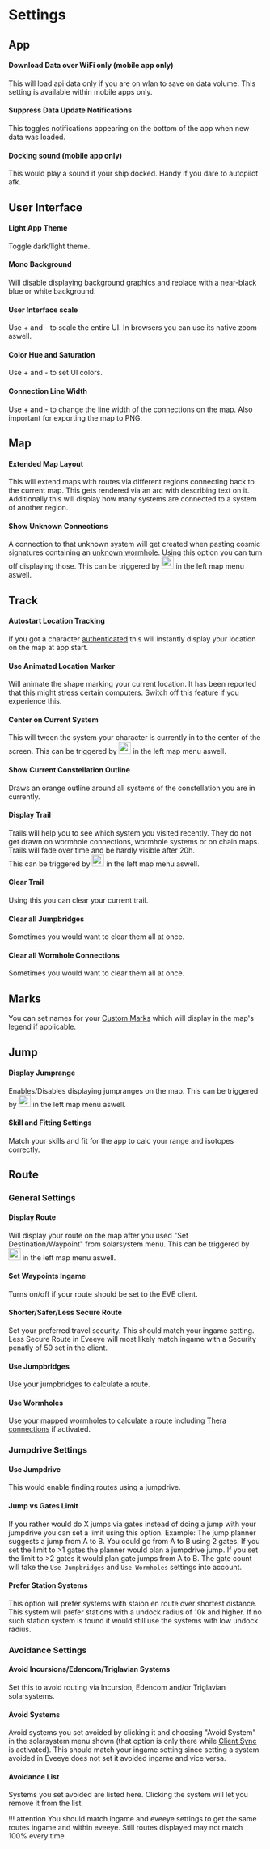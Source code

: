 # Settings

## App
#### Download Data over WiFi only (mobile app only)
This will load api data only if you are on wlan to save on data volume. This setting is available within mobile apps only.
#### Suppress Data Update Notifications
This toggles notifications appearing on the bottom of the app when new data was loaded.
#### Docking sound (mobile app only)
This would play a sound if your ship docked. Handy if you dare to autopilot afk.


## User Interface
#### Light App Theme
Toggle dark/light theme.
#### Mono Background
Will disable displaying background graphics and replace with a near-black blue or white background.
#### User Interface scale
Use + and - to scale the entire UI. In browsers you can use its native zoom aswell.
#### Color Hue and Saturation
Use + and - to set UI colors.
#### Connection Line Width
Use + and - to change the line width of the connections on the map. Also important for exporting the map to PNG.

## Map
<!-- #### Hexagonal Map Layout -->
#### Extended Map Layout
This will extend maps with routes via different regions connecting back to the current map. This gets rendered via an arc with describing text on it.
Additionally this will display how many systems are connected to a system of another region.
#### Show Unknown Connections
A connection to that unknown system will get created when pasting cosmic signatures containing an [unknown wormhole](https://eveeye.readthedocs.io/en/latest/map/chain-mapping/). Using this option you can turn off displaying those. This can be triggered by <img src="https://raw.githubusercontent.com/Risingson/eedocs/master/docs/images/q.png" width="24" height="24" > in the left map menu aswell.

## Track
#### Autostart Location Tracking
If you got a character [authenticated](https://eveeye.readthedocs.io/en/latest/sync/client-synchronisation) this will instantly display your location on the map at app start.
#### Use Animated Location Marker
Will animate the shape marking your current location. It has been reported that this might stress certain computers. Switch off this feature if you experience this.
#### Center on Current System
This will tween the system your character is currently in to the center of the screen. This can be triggered by <img src="https://raw.githubusercontent.com/Risingson/eedocs/master/docs/images/center.png" width="24" height="24" > in the left map menu aswell.
#### Show Current Constellation Outline
Draws an orange outline around all systems of the constellation you are in currently.
#### Display Trail
Trails will help you to see which system you visited recently.
They do not get drawn on wormhole connections, wormhole systems or on chain maps.
Trails will fade over time and be hardly visible after 20h.  
This can be triggered by <img src="https://raw.githubusercontent.com/Risingson/eedocs/master/docs/images/t.png" width="24" height="24" > in the left map menu aswell.
#### Clear Trail
Using this you can clear your current trail.
#### Clear all Jumpbridges
Sometimes you would want to clear them all at once.
#### Clear all Wormhole Connections
Sometimes you would want to clear them all at once.

## Marks
You can set names for your [Custom Marks](https://eveeye.readthedocs.io/en/latest/sharing/custom-marks/) which will display in the map's legend if applicable.

## Jump
#### Display Jumprange
Enables/Disables displaying jumpranges on the map. This can be triggered by <img src="https://raw.githubusercontent.com/Risingson/eedocs/master/docs/images/j.png" width="24" height="24" > in the left map menu aswell.
#### Skill and Fitting Settings
Match your skills and fit for the app to calc your range and isotopes correctly.

## Route
### General Settings
#### Display Route
Will display your route on the map after you used "Set Destination/Waypoint" from solarsystem menu. This can be triggered by <img src="https://raw.githubusercontent.com/Risingson/eedocs/master/docs/images/r.png" width="24" height="24" > in the left map menu aswell.
#### Set Waypoints Ingame
Turns on/off if your route should be set to the EVE client.
#### Shorter/Safer/Less Secure Route
Set your preferred travel security. This should match your ingame setting.
Less Secure Route in Eveeye will most likely match ingame with a Security penatly of 50 set in the client.
#### Use Jumpbridges 
Use your jumpbridges to calculate a route.
#### Use Wormholes
Use your mapped wormholes to calculate a route including [Thera connections](https://eveeye.readthedocs.io/en/latest/map/map-options-misc/) if activated.
### Jumpdrive Settings
#### Use Jumpdrive
This would enable finding routes using a jumpdrive.
#### Jump vs Gates Limit
If you rather would do X jumps via gates instead of doing a jump with your jumpdrive you can set a limit using this option. Example: The jump planner suggests a jump from A to B. You could go from A to B using 2 gates. If you set the limit to >1 gates the planner would plan a jumpdrive jump. If you set the limit to >2 gates it would plan gate jumps from A to B.
The gate count will take the `Use Jumpbridges`  and `Use Wormholes` settings into account.
#### Prefer Station Systems
This option will prefer systems with staion en route over shortest distance. This system will prefer stations with a undock radius of 10k and higher. If no such station system is found it would still use the systems with low undock radius. 

### Avoidance Settings
#### Avoid Incursions/Edencom/Triglavian Systems
Set this to <!--try to--> avoid routing via Incursion, Edencom and/or Triglavian solarsystems. <!--This works differently than ingame though. If you use those settings ingame the EVE client will not find a route if you cannot get somewhere without crossing Edencom or Triglavian systems. Eveeye will try to find a route where you cross them least.-->
#### Avoid Systems
Avoid systems you set avoided by clicking it and choosing "Avoid System" in the solarsystem menu shown (that option is only there while [Client Sync](https://eveeye.readthedocs.io/en/latest/sync/client-synchronisation/) is activated). This should match your ingame setting since setting a system avoided in Eveeye does not set it avoided ingame and vice versa. 
#### Avoidance List
Systems you set avoided are listed here. Clicking the system will let you remove it from the list.

!!! attention
    You should match ingame and eveeye settings to get the same routes ingame and within eveeye. Still routes displayed may not match 100% every time.




<!--stackedit_data:
eyJoaXN0b3J5IjpbMTU1MzgxOTU3Myw3MzI2NzU1OTEsLTE2Nz
Q2NTM2NzMsMzYzNTA0NzAzLC0xMjUyNjA1NTgyLC0zNDY1MjI0
NDcsMjE3MzkxNTEyLC0xMDQ0MzA0MDAxLC0xNDcwMTM3NzU2LD
Q2ODUwMDE5MSw3NTkwODI2ODksLTE0MjYwMDU4MDYsLTgwNTkw
NjA0OCwxMzIyNjg2MTIyLDIwODMwNTEwODYsLTI3MzY5NjYwLC
0zNzQwMTgxNDQsNjQ0NDM0NTAzLDQ2ODc4Njk3MywtMjA1MDMy
NjIxNl19
-->